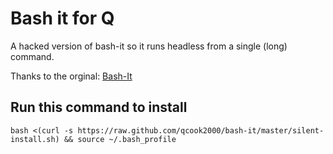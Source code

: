 # Bash it for Q

A hacked version of bash-it so it runs headless from a single (long) command.

Thanks to the orginal: [Bash-It](https://github.com/revans/bash-it)


## Run this command to install
```
bash <(curl -s https://raw.github.com/qcook2000/bash-it/master/silent-install.sh) && source ~/.bash_profile
```
